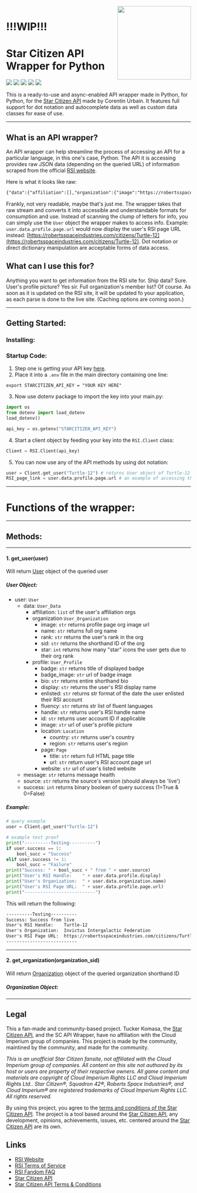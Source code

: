 <img align="right" width="200" src="https://user-images.githubusercontent.com/70603965/151218771-c3efa2e7-1f79-45fa-975d-b23946a8883f.png"/>

# !!!WIP!!!

# Star Citizen API Wrapper for Python
![](https://img.shields.io/github/v/release/tkomasa/Star-Citizen-Python-API-Wrapper)
![](https://img.shields.io/website?down_color=red&down_message=API%20Offline&up_color=green&up_message=API%20Online&url=https%3A%2F%2Fstarcitizen-api.com%2Findex.php)
![](https://img.shields.io/github/issues/tkomasa/Star-Citizen-Python-API-Wrapper)
![](https://img.shields.io/github/issues-pr/tkomasa/Star-Citizen-Python-API-Wrapper)
![](https://img.shields.io/github/license/tkomasa/Star-Citizen-Python-API-Wrapper)

This is a ready-to-use and async-enabled API wrapper made in Python, for Python, for the [Star Citizen API](https://starcitizen-api.com/index.php) made by Corentin Urbain. It features full support for dot notation and autocomplete data as well as custom data classes for ease of use.

***
## What is an API wrapper?
An API wrapper can help streamline the process of accessing an API for a particular language, in this one's case, Python. The API it is accessing provides raw JSON data (depending on the queried URL) of information scraped from the official [RSI website](https://robertsspaceindustries.com/).

Here is what it looks like raw:
```txt
{"data":{"affiliation":[],"organization":{"image":"https://robertsspaceindustries.com/media/uh2fvrq9575zvr/heap_infobox/INVFED-Logo.png","name":"Invictus Intergalactic Federation","rank":"Enlisted Member","sid":"INVFED","stars":1},"profile":{"badge":"Grand Admiral","badge_image":"https://media.robertsspaceindustries.com/a6kpgl3byjake/heap_thumb.png","bio":"Flippers on the HOSAS. Check out my main org INVFED!\n\nDiscord: Turtle-12#0001\n\nOrg Website: https://www.invfed.com/home\nOrg RSI Page: https://robertsspaceindustries.com/orgs/INVFED\nOrg Twitter: https://twitter.com/Official_INVFED","display":"Turtle-12","enlisted":"2021-07-30T00:00:00.000000","fluency":["English"],"handle":"Turtle-12","id":"n/a","image":"https://robertsspaceindustries.com/media/xm8k6mibbrgnqr/heap_infobox/Invfed_turtle.png","location":{"country":"United States","region":"California"},"page":{"title":"Turtle-12 | Turtle-12 - Invictus Intergalactic Federation | INVFED (Enlisted Member) - Roberts Space Industries | Follow the development of Star Citizen and Squadron 42","url":"https://robertsspaceindustries.com/citizens/Turtle-12"},"website":"https://twitter.com/invfed_turtle"}},"message":"Not Modified","source":"live","success":1}
```

Frankly, not very readable, maybe that's just me. The wrapper takes that raw stream and converts it into accessible and understandable formats for consumption and use. Instead of scanning the clump of letters for info, you can simply use the `User` object the wrapper makes to access info. Example: `user.data.profile.page.url` would now display the user's RSI page URL instead: [https://robertsspaceindustries.com/citizens/Turtle-12](https://robertsspaceindustries.com/citizens/Turtle-12). Dot notation or direct dictionary manipulation are acceptable forms of data access. 

## What can I use this for?
Anything you want to get information from the RSI site for. Ship data? Sure. User's profile picture? Yes sir. Full organization's member list? Of course. As soon as it is updated on the RSI site, it will be updated fo your application, as each parse is done to the live site. (Caching options are coming soon.) 
***
## Getting Started:
### Installing:

### Startup Code:
1. Step one is getting your API key [here](https://starcitizen-api.com/startup.php#getting-started).
2. Place it into a `.env` file in the main directory containing one line: 

```.env
export STARCITIZEN_API_KEY = "YOUR KEY HERE"
```

3. Now use dotenv package to import the key into your main.py: 

```python
import os
from dotenv import load_dotenv
load_dotenv()

api_key = os.getenv("STARCITIZEN_API_KEY")
```

4. Start a client object by feeding your key into the `RSI.Client` class:

```python
Client = RSI.Client(api_key)
```

5. You can now use any of the API methods by using dot notation:

```python
user = Client.get_user("Turtle-12") # returns User object of Turtle-12 user page
RSI_page_link = user.data.profile.page.url # an example of accessing the data using dot notation
```
***
# Functions of the wrapper:
***
## Methods:
***
#### 1. get_user(user)
Will return [User](https://github.com/tkomasa/Star-Citizen-Python-API-Wrapper/blob/main/README.md#user-object) object of the queried user 

##### User Object:
- user: `User`
    - data: `User_Data`
        - affiliation: `list` of the user's affiliation orgs
        - organization `User_Organization`
            - image: `str` returns profile page org image url
            - name: `str` returns full org name
            - rank: `str` returns the user's rank in the org
            - sid: `str` returns the shorthand ID of the org
            - star: `int` returns how many "star" icons the user gets due to their org rank
        - profile: `User_Profile`
            - badge: `str` returns title of displayed badge
            - badge_image: `str` url of badge image
            - bio: `str` returns entire shorthand bio
            - display: `str` returns the user's RSI display name
            - enlisted: `str` returns str format of the date the user enlisted their RSI account
            - fluency: `str` returns str list of fluent languages
            - handle: `str` returns user's RSI handle name
            - id: `str` returns user account ID if applicable
            - image: `str` url of user's profile picture
            - location: `Location`
                - country: `str` returns user's country
                - region: `str` returns user's region
            - page: `Page`
                - title: `str` return full HTML page title
                - url: `str` return user's RSI account page url
            - website: `str` url of user's listed website
    - message: `str` returns message health
    - source: `str` returns the source's version (should always be 'live')
    - success: `int` returns binary boolean of query success (1=True & 0=False)

##### Example:
```python
# query example
user = Client.get_user("Turtle-12")

# example test proof
print("----------Testing----------")
if user.success == 1:
    bool_succ = "Success"
elif user.success != 1:
    bool_succ = "Failure"
print("Success: " + bool_succ + " from " + user.source)
print("User's RSI Handle:    " + user.data.profile.display)
print("User's Organization:  " + user.data.organization.name)
print("User's RSI Page URL:  " + user.data.profile.page.url)
print("---------------------------")
```

This will return the following:

```txt
----------Testing----------
Success: Success from live
User's RSI Handle:    Turtle-12
User's Organization:  Invictus Intergalactic Federation
User's RSI Page URL:  https://robertsspaceindustries.com/citizens/Turtle-12
---------------------------
```
***
#### 2. get_organization(organization_sid)
Will return [Organization]() object of the queried organization shorthand ID

##### Organization Object:

***

## Legal
This a fan-made and community-based project. Tucker Komasa, the [Star Citizen API](https://starcitizen-api.com/index.php), and the SC API Wrapper, have no affiliation with the Cloud Imperium group of companies. This project is made by the community, maintined by the community, and made for the community.

_This is an unofficial Star Citizen fansite, not affiliated with the Cloud Imperium group of companies. All content on this site not authored by its host or users are property of their respective owners. All game content and materials are copyright of Cloud Imperium Rights LLC and Cloud Imperium Rights Ltd.. Star Citizen®, Squadron 42®, Roberts Space Industries®, and Cloud Imperium® are registered trademarks of Cloud Imperium Rights LLC. All rights reserved._

By using this project, you agree to the [terms and conditions of the Star Citizen API](https://starcitizen-api.com/terms/terms-and-conditions.php). The project is a tool based around the [Star Citizen API](https://starcitizen-api.com/index.php), any development, opinions, achievements, issues, etc. centered around the [Star Citizen API](https://starcitizen-api.com/index.php) are its own.

## Links
- [RSI Website](https://robertsspaceindustries.com/)
- [RSI Terms of Service](https://robertsspaceindustries.com/tos)
- [RSI Fandom FAQ](https://support.robertsspaceindustries.com/hc/en-us/articles/360006895793)
- [Star Citizen API](https://starcitizen-api.com/index.php)
- [Star Citizen API Terms & Conditions](https://starcitizen-api.com/terms/terms-and-conditions.php)
